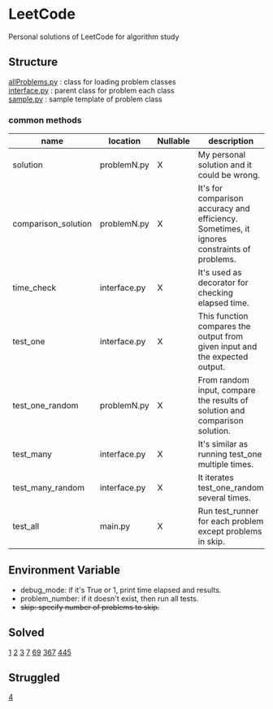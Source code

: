 # LeetCode
Personal solutions of LeetCode for algorithm study

## Structure
[allProblems.py](solutions/allProblems.py) : class for loading problem classes <br>
[interface.py](solutions/interface.py) : parent class for problem each class <br>
[sample.py](solutions/sample.py) : sample template of problem class

### common methods
|name|location|Nullable|description|
|---|---|---|---|
|solution|problemN.py|X|My personal solution and it could be wrong.|
|comparison_solution|problemN.py|X|It's for comparison accuracy and efficiency. Sometimes, it ignores constraints of problems.|
|time_check|interface.py|X|It's used as decorator for checking elapsed time.|
|test_one|interface.py|X|This function compares the output from given input and the expected output.|
|test_one_random|problemN.py|X|From random input, compare the results of solution and comparison solution.|
|test_many|interface.py|X|It's similar as running test_one multiple times.|
|test_many_random|interface.py|X|It iterates test_one_random several times.|
|test_all|main.py|X|Run test_runner for each problem except problems in skip.|

## Environment Variable
- debug_mode: if it's True or 1, print time elapsed and results.
- problem_number: if it doesn't exist, then run all tests.
- ~~skip: specify number of problems to skip.~~

## Solved
[1](solutions/problem1.py)
[2](solutions/problem2.py)
[3](solutions/problem3.py)
[7](solutions/problem7.py)
[69](solutions/problem69.py)
[367](solutions/problem367.py)
[445](solutions/problem445.py)

## Struggled
[4](solutions/problem4.py)
